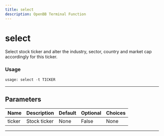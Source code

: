 ```yaml
---
title: select
description: OpenBB Terminal Function
---
```


# select

Select stock ticker and alter the industry, sector, country and market cap accordingly for this ticker.

### Usage 
```python
usage: select -t TICKER
```

---
## Parameters

| Name | Description | Default | Optional | Choices |
| ---- | ----------- | ------- | -------- | ------- |
| ticker | Stock ticker | None | False | None |


---
